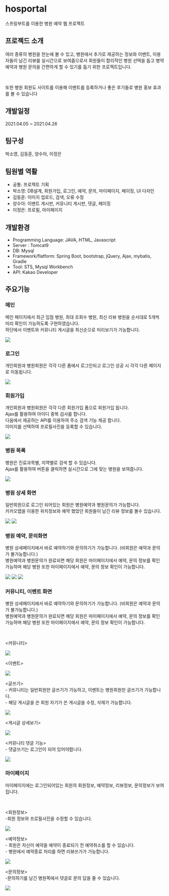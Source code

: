 # hosportal
스프링부트를 이용한 병원 예약 웹 프로젝트
<h2>프로젝드 소개</h2>
<p>여러 종류의 병원을 한눈에 볼 수 있고, 병원에서 추가로 제공하는 정보와 이벤트, 이용자들이 남긴 리뷰를 실시간으로 보여줌으로서 회원들이 합리적인 병원 선택을 돕고 병약예약과 병원 문의을 간편하게 할 수 있기를 돕기 위한 프로젝트입니다.</p><br>
<p>또한 병원 회원도 사이트를 이용해 이벤트를 등록하거나 좋은 후기들로 병원 홍보 효과를 볼 수 있습니다</p>
<h2>개발일정</h2>
<p>2021.04.05 ~ 2021.04.26</p>
<h2>팀구성</h2>
<p>박소영, 김동훈, 양수아, 이정은</p>
<h2>팀원별 역활</h2>
<ul>
  <li>공통: 프로젝트 기획</li> 
  <li>박소영: DB설계, 회원가입, 로그인, 예약, 문의, 마이페이지, 페이징, UI 다자인</li>
  <li>김동훈: 이미지 업로드, 검색, 오류 수정</li>
  <li>양수아: 이벤트 게시판, 커뮤니티 게시판, 댓글, 페이징</li>
  <li>이정은: 프로필, 마이페이지</li>
</ul>
<h2>개발환경</h2>
<ul>
  <li>Programming Language: JAVA, HTML, Javascript</li>
  <li>Server : Tomcat9</li>
  <li>DB: Mysql</li>
  <li>Framework/flatform: Spring Boot, bootstrap, jQuery, Ajax, mybatis, Gradle</li>
  <li>Tool: STS, Mysql Workbench</li> 
  <li>API:  Kakao Developer</li>
</ul>
<h2>주요기능</h2>
<h3>메인</h3>
<p>메인 페이지에서 최근 입점 병원, 최대 조회수 병원, 최신 리뷰 병원을 순서대로 5개씩 미리 확인이 가능하도록 구현하였습니다.<br>
  하단에서 이벤트와 커뮤니티 게시글을 최신순으로 미리보기가 가능합니다.
</p>
<img src="https://user-images.githubusercontent.com/48235429/116366713-8c975280-a841-11eb-8a54-e666378e2637.png">
<h3>로그인</h3>
<P>개인회원과 병원회원은 각각 다른 폼에서 로그인되고 로그인 성공 시 각각 다른 페이지로 이동됩니다.</p>
<img src="https://user-images.githubusercontent.com/48235429/116367059-e435be00-a841-11eb-9c89-95a54895aa59.png">

<h3>회원가입</h3>
<P>개인회원과 병원회원은 각각 다른 회원가입 폼으로 회원가입 됩니다.<br>
  Ajax를 활용하여 아이디 중복 검사를 합니다.<br>
  다음에서 제공하는 API를 이용하여 주소 검색 기능 제공 합니다.<br>
  이미지를 선택하여 프로필사진을 등록할 수 있습니다.
</p>
<img src="https://user-images.githubusercontent.com/48235429/116368626-80ac9000-a843-11eb-9694-dabb2f145c8a.png">

<h3>병원 목록</h3>
<P>
  병원은 진료과목별, 지역별로 검색 할 수 있습니다.<br>
  Ajax를 활용하여 버튼을 클릭하면 실시간으로 그에 맞는 병원을 보여줍니다.<br>
</p>
<img src="https://user-images.githubusercontent.com/48235429/116369657-953d5800-a844-11eb-99dd-1e82c413bcc3.png">

<h3>병원 상세 화면</h3>
<P>
 일반회원으로 로그인 되어있는 회원은 병원예약과 병원문의가 가능합니다.<br>
  카카오맵을 이용한 위치정보와 예약 했었던 회원들이 남긴 리뷰 정보를 볼수 있습니다.
</p>
<img src="https://user-images.githubusercontent.com/48235429/116380797-4648f000-a84f-11eb-8b42-03d30423b5d8.png">
<img src="https://user-images.githubusercontent.com/48235429/116381506-ec94f580-a84f-11eb-835b-c94b0e66243b.png">

<h3>병원 예약, 문의화면</h3>
<P>
  병원 상세페이지에서 바로 예약하기와 문의하기가 가능합니다. (비회원은 예약과 문의가 불가능합니다.)<br>
  병원예약과 병원문의가 완료되면 해당 회원은 마이페이지에서 예약, 문의 정보를 확인 가능하며 해당 병원 또한 마이페이지에서 예약, 문의 정보 확인이 가능합니다.
  
</p>
<img src="https://user-images.githubusercontent.com/48235429/116381914-4eedf600-a850-11eb-9ae3-4631786e1a08.png">
<img src="https://user-images.githubusercontent.com/48235429/116382054-7a70e080-a850-11eb-8017-da10eef3f0eb.png">
<img src="https://user-images.githubusercontent.com/48235429/116382551-fd923680-a850-11eb-9e0a-2d19169a3785.png">

<h3>커뮤니티, 이벤트 화면</h3>
<P>
  병원 상세페이지에서 바로 예약하기와 문의하기가 가능합니다. (비회원은 예약과 문의가 불가능합니다.)<br>
  병원예약과 병원문의가 완료되면 해당 회원은 마이페이지에서 예약, 문의 정보를 확인 가능하며 해당 병원 또한 마이페이지에서 예약, 문의 정보 확인이 가능합니다.
</p><br>
<p><커뮤니티><p>
<img src="https://user-images.githubusercontent.com/48235429/116382833-45b15900-a851-11eb-87e4-be16d92f5c4d.png">
<p><이벤트><p>
<img src="https://user-images.githubusercontent.com/48235429/116383117-87420400-a851-11eb-8b39-da59d7cd0dde.png">
<p>
    <글쓰기><br>
  - 커뮤니티는 일반회원만 글쓰기가 가능하고, 이벤트는 병원회원만 글쓰기가 가능합니다.<br>
  - 해당 게시글을 쓴 회원 자기가 쓴 게시글을 수정, 삭제가 가능합니다.        
</p>
<img src="https://user-images.githubusercontent.com/48235429/116384431-ccb30100-a852-11eb-9979-5d85fcc3ba25.png">
<p><게시글 상세보기></p>
<img src="https://user-images.githubusercontent.com/48235429/116383816-2cf57300-a852-11eb-85a4-c2e521149e71.png">
<p><커뮤니티 댓글 기능><br>
  - 댓글쓰기는 로그인이 되어 있어야합니다.
</p>
<img src="https://user-images.githubusercontent.com/48235429/116384181-91183700-a852-11eb-9a15-05688c0d04d8.png">
  
  
<h3>마이페이지</h3>
<P>
   마이페이지에는 로그인되어있는 회원의 회원정보, 예약정보, 리뷰정보, 문의정보가 보여집니다.
</p><br>
<p><회원정보><br>
  -회원 정보와 프로필사진을 수정할 수 있습니다.
<p>
<img src="https://user-images.githubusercontent.com/48235429/116385471-c8d3ae80-a853-11eb-9afb-0ac685be21cd.png">
<p><예약정보><br>
  - 회원은 자신이 예약을 예약이 종료되기 전 예약취소를 할 수 있습니다.<br>
  - 병원에서 예약종료 처리를 하면 리뷰쓰가가 가능합니다.  
  <p>
<img src="https://user-images.githubusercontent.com/48235429/116385619-edc82180-a853-11eb-943b-bf3742c2a781.png">
<p>
    <문의정보><br>
  -문의하기를 남긴 병원쪽에서 댓글로 문의 답을 줄 수 있습니다.
</p>
<img src="https://user-images.githubusercontent.com/48235429/116385969-4e575e80-a854-11eb-9ff3-9bc2004be30b.png">


